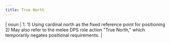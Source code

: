 ```yaml
---
title: True North
---
```

| noun | 1.  	1) Using cardinal north as the fixed reference point for positioning 2) May also refer to the melee DPS role action "True North," which temporarily negates positional requirements.	|